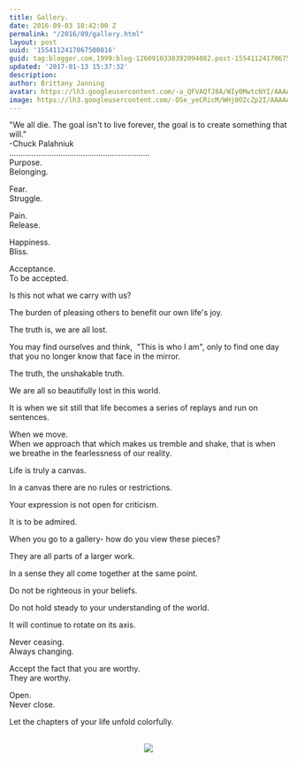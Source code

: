 ```yaml
---
title: Gallery.
date: 2016-09-03 18:42:00 Z
permalink: "/2016/09/gallery.html"
layout: post
uuid: '1554112417067500816'
guid: tag:blogger.com,1999:blog-1260910330392094082.post-1554112417067500816
updated: '2017-01-13 15:37:32'
description: 
author: Brittany Janning
avatar: https://lh3.googleusercontent.com/-a_QFVAQfJ8A/WIy0MwtcNYI/AAAAAAAAAYU/MjTQjocbF6Q/s640/IMG_20170126_093835_269.jpg
image: https://lh3.googleusercontent.com/-DSe_yeCRicM/WHj0O2cZp2I/AAAAAAAAAXc/FVAjsZcK5eU/s1600/IMG_20150124_111419.jpg
---
```


<div class="css-full-post-content js-full-post-content">
<p dir="ltr">"We all die. The goal isn't to live forever, the goal is to create something that will."<br>-Chuck Palahniuk<br>...............................................................<br>Purpose. <br>Belonging.</p><p dir="ltr">Fear. <br>Struggle. </p><p dir="ltr">Pain.<br>Release. </p><p dir="ltr">Happiness. <br>Bliss.</p><p dir="ltr">Acceptance. <br>To be accepted. </p><p dir="ltr">Is this not what we carry with us?</p><p dir="ltr">The burden of pleasing others to benefit our own life's joy.</p><p dir="ltr">The truth is, we are all lost.</p><p dir="ltr">You may find ourselves and think,&nbsp; "This is who I am", only to find one day that you no longer know that face in the mirror.</p><p dir="ltr">The truth, the unshakable truth.&nbsp; </p><p dir="ltr">We are all so beautifully lost in this world.</p><p dir="ltr">It is when we sit still that life becomes a series of replays and run on sentences. </p><p dir="ltr">When we move. <br>When we approach that which makes us tremble and shake, that is when we breathe in the fearlessness of our reality.</p><p dir="ltr">Life is truly a canvas. </p><p dir="ltr">In a canvas there are no rules or restrictions. </p><p dir="ltr">Your expression is not open for criticism. </p><p dir="ltr">It is to be admired.</p><p dir="ltr">When you go to a gallery- how do you view these pieces?</p><p dir="ltr">They are all parts of a larger work.</p><p dir="ltr">In a sense they all come together at the same point.</p><p dir="ltr">Do not be righteous in your beliefs.</p><p dir="ltr">Do not hold steady to your understanding of the world.</p><p dir="ltr">It will continue to rotate on its axis.</p><p dir="ltr">Never ceasing. <br>Always changing. </p><p dir="ltr">Accept the fact that you are worthy.<br>They are worthy.</p><p dir="ltr">Open.<br>Never close.</p><p dir="ltr">Let the chapters of your life unfold colorfully. </p><div class="separator" style="clear: both; text-align: center;"><br></div><div class="separator" style="clear: both; text-align: center;"> <a href="https://lh3.googleusercontent.com/-DSe_yeCRicM/WHj0O2cZp2I/AAAAAAAAAXc/FVAjsZcK5eU/s1600/IMG_20150124_111419.jpg" imageanchor="1" style="margin-left: 1em; margin-right: 1em;"> <img border="0" src="https://lh3.googleusercontent.com/-DSe_yeCRicM/WHj0O2cZp2I/AAAAAAAAAXc/FVAjsZcK5eU/s640/IMG_20150124_111419.jpg"> </a> </div>
</div>

